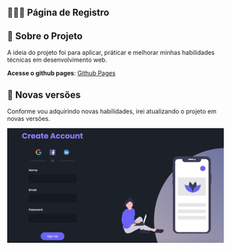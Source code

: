 ## 👨🏼‍💻 Página de Registro

## 🚀 Sobre o Projeto
A ideia do projeto foi para aplicar, práticar e melhorar minhas habilidades técnicas em desenvolvimento web.

**Acesse o github pages**: [Github Pages]()

## 🚀 Novas versões
Conforme vou adquirindo novas habilidades, irei atualizando o projeto em novas versões. 

<div style="display: inline-block">
    <img src="./assets/images/screenshot.png" alt="Aplicação">
</div>
